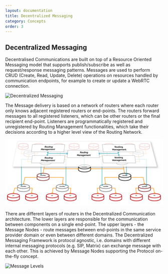 ```yaml
---
layout: documentation
title: Decentralized Messaging
category: Concepts
order: 3
---
```


## Decentralized Messaging

Decentralised Communications are built on top of a Resource Oriented Messaging model that supports  publish/subscribe as well as request/response messaging patterns.
Messages are used to perform CRUD (Create, Read, Update, Delete) operations on resources handled by communication endpoints, for example to create or update a WebRTC connection.

![Decentralized Messaging](../../img/concepts/decentralized-messaging.png)

The Message delivery is based on a network of routers where each router only knows adjacent registered routers or end-points.
The routers forward messages to all registered listeners, which can be other routers or the final recipient end-point. Listeners are programmatically registered and unregistered by Routing Management functionalities, which take their decisions according to a higher level view of the Routing Network.

![Routing Network](../img/messaging-framework/routing-management.png)

There are different layers of routers in the Decentralized Communication architecture.
The lower layers are responsible for the communication between components on a single end-point.
The upper layers - the Message Nodes - route messages between end-points in the same service provider domain or even between different domains.
The Decentralized Messaging Framework is protocol agnostic, i.e. domains with different internal messaging protocols (e.g. SIP, Matrix) can exchange message with each other.
This is achieved by Message Nodes supporting the Protocol on-the-fly concept.

![Message Levels](../../img/messaging-framework/mofly.png)
